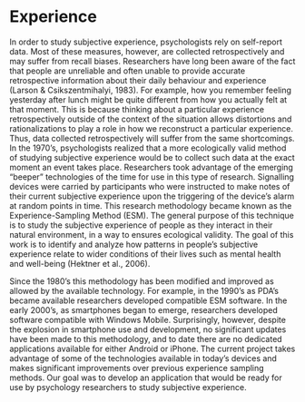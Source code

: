Experience
==========

In order to study subjective experience, psychologists rely on self-report data. Most
of these measures, however, are collected retrospectively and may suffer from recall
biases. Researchers have long been aware of the fact that people are unreliable and
often unable to provide accurate retrospective information about their daily behaviour
and experience (Larson & Csikszentmihalyi, 1983). For example, how you remember
feeling yesterday after lunch might be quite different from how you actually felt at that
moment. This is because thinking about a particular experience retrospectively outside
of the context of the situation allows distortions and rationalizations to play a role in how
we reconstruct a particular experience. Thus, data collected retrospectively will suffer
from the same shortcomings. In the 1970’s, psychologists realized that a more
ecologically valid method of studying subjective experience would be to collect such
data at the exact moment an event takes place. Researchers took advantage of the
emerging “beeper” technologies of the time for use in this type of research. Signalling
devices were carried by participants who were instructed to make notes of their current
subjective experience upon the triggering of the device’s alarm at random points in time.
This research methodology became known as the Experience-Sampling Method (ESM).
The general purpose of this technique is to study the subjective experience of people as
they interact in their natural environment, in a way to ensures ecological validity. The
goal of this work is to identify and analyze how patterns in people’s subjective
experience relate to wider conditions of their lives such as mental health and well-being
(Hektner et al., 2006).

Since the 1980’s this methodology has been modified and improved as allowed by
the available technology. For example, in the 1990’s as PDA’s became available
researchers developed compatible ESM software. In the early 2000’s, as smartphones
began to emerge, researchers developed software compatible with Windows Mobile.
Surprisingly, however, despite the explosion in smartphone use and development, no
significant updates have been made to this methodology, and to date there are no
dedicated applications available for either Android or iPhone.
The current project takes advantage of some of the technologies available in today’s
devices and makes significant improvements over previous experience sampling
methods. Our goal was to develop an application that would be ready for use by
psychology researchers to study subjective experience.


